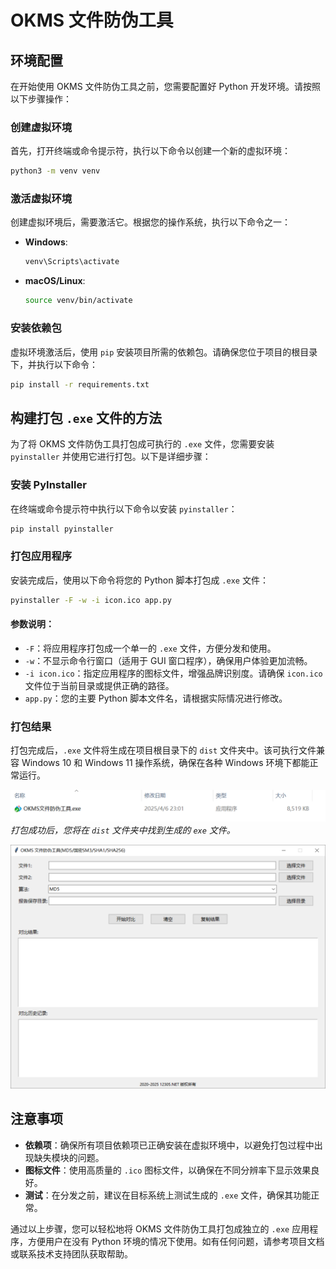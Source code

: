 # OKMS 文件防伪工具

## 环境配置

在开始使用 OKMS 文件防伪工具之前，您需要配置好 Python 开发环境。请按照以下步骤操作：

### 创建虚拟环境

首先，打开终端或命令提示符，执行以下命令以创建一个新的虚拟环境：

```bash
python3 -m venv venv
```

### 激活虚拟环境

创建虚拟环境后，需要激活它。根据您的操作系统，执行以下命令之一：

- **Windows**:

  ```bash
  venv\Scripts\activate
  ```

- **macOS/Linux**:

  ```bash
  source venv/bin/activate
  ```

### 安装依赖包

虚拟环境激活后，使用 `pip` 安装项目所需的依赖包。请确保您位于项目的根目录下，并执行以下命令：

```bash
pip install -r requirements.txt
```

## 构建打包 `.exe` 文件的方法

为了将 OKMS 文件防伪工具打包成可执行的 `.exe` 文件，您需要安装 `pyinstaller` 并使用它进行打包。以下是详细步骤：

### 安装 PyInstaller

在终端或命令提示符中执行以下命令以安装 `pyinstaller`：

```bash
pip install pyinstaller
```

### 打包应用程序

安装完成后，使用以下命令将您的 Python 脚本打包成 `.exe` 文件：

```bash
pyinstaller -F -w -i icon.ico app.py
```

#### 参数说明：

- `-F`：将应用程序打包成一个单一的 `.exe` 文件，方便分发和使用。
- `-w`：不显示命令行窗口（适用于 GUI 窗口程序），确保用户体验更加流畅。
- `-i icon.ico`：指定应用程序的图标文件，增强品牌识别度。请确保 `icon.ico` 文件位于当前目录或提供正确的路径。
- `app.py`：您的主要 Python 脚本文件名，请根据实际情况进行修改。

### 打包结果

打包完成后，`.exe` 文件将生成在项目根目录下的 `dist` 文件夹中。该可执行文件兼容 Windows 10 和 Windows 11 操作系统，确保在各种 Windows 环境下都能正常运行。

![打包成功示意图](docs/2025-04-06_23-19-27.png)  
*打包成功后，您将在 `dist` 文件夹中找到生成的 `exe` 文件。*

![](./docs/2025-04-06_23-19-52.png)

## 注意事项

- **依赖项**：确保所有项目依赖项已正确安装在虚拟环境中，以避免打包过程中出现缺失模块的问题。
- **图标文件**：使用高质量的 `.ico` 图标文件，以确保在不同分辨率下显示效果良好。
- **测试**：在分发之前，建议在目标系统上测试生成的 `.exe` 文件，确保其功能正常。

通过以上步骤，您可以轻松地将 OKMS 文件防伪工具打包成独立的 `.exe` 应用程序，方便用户在没有 Python 环境的情况下使用。如有任何问题，请参考项目文档或联系技术支持团队获取帮助。